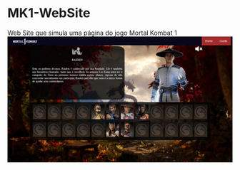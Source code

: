 # MK1-WebSite
 Web Site que simula uma página do jogo Mortal Kombat 1
 ![Texto Alternativo](Modelo.png)
